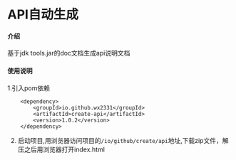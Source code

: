 # API自动生成

#### 介绍
基于jdk tools.jar的doc文档生成api说明文档

#### 使用说明
1.引入pom依赖
```
    <dependency>
        <groupId>io.github.wx2331</groupId>
        <artifactId>create-api</artifactId>
        <version>1.0.2</version>
    </dependency>
```
2. 启动项目,用浏览器访问项目的`/io/github/create/api`地址,下载zip文件，解压之后用浏览器打开index.html
